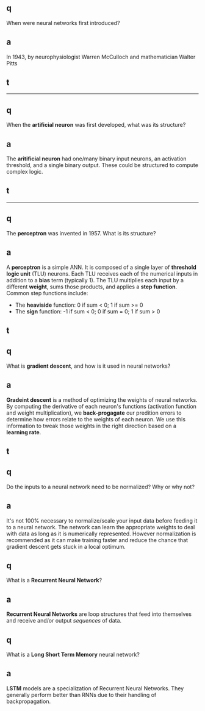 ## q
When were neural networks first introduced?

## a
In 1943, by neurophysiologist Warren McCulloch and mathematician Walter Pitts

## t

---
## q
When the **artificial neuron** was first developed, what was its structure?

## a
The **aritificial neuron** had one/many binary input neurons, an activation threshold, and a single binary output. These could be structured to compute complex logic.

## t

---

## q
The **perceptron** was invented in 1957. What is its structure?

## a
A **perceptron** is a simple ANN. It is composed of a single layer of **threshold logic unit** (TLU) neurons. Each TLU receives each of the numerical inputs in addition to a **bias** term (typically 1). The TLU multiplies each input by a different **weight**, sums those products, and applies a **step function**. Common step functions include:

* The **heaviside** function: 0 if sum < 0; 1 if sum >= 0
* The **sign** function: -1 if sum < 0; 0 if sum = 0; 1 if sum > 0

## t

## q
What is **gradient descent**, and how is it used in neural networks?

## a
**Gradeint descent** is a method of optimizing the weights of neural networks. By computing the derivative of each neuron's functions (activation function and weight multiplication), we **back-progagate** our predition errors to determine how  errors relate to the weights of each neuron. We use this information to tweak those weights in the right direction based on a **learning rate**.

## t

## q

Do the inputs to a neural network need to be normalized? Why or why not?

## a

It's not 100% necessary to normalize/scale your input data before feeding it to a neural network. The network can learn the appropriate weights to deal with data as long as it is numerically represented. However normalization is recommended as it can make training faster and reduce the chance that gradient descent gets stuck in a local optimum.


## q

What is a **Recurrent Neural Network**?

## a

**Recurrent Neural Networks** are loop structures that feed into themselves and receive and/or output *sequences* of data.


## q

What is a **Long Short Term Memory** neural network?

## a

**LSTM** models are a specialization of Recurrent Neural Networks. They generally perform better than RNNs due to their handling of backpropagation.